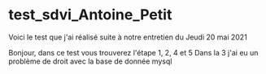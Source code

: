 # test_sdvi_Antoine_Petit
Voici le test que j'ai réalisé suite à notre entretien du Jeudi 20 mai 2021

Bonjour, dans ce test vous trouverez l'étape 1, 2, 4 et 5
Dans la 3 j'ai eu un problème de droit avec la base de donnée mysql
